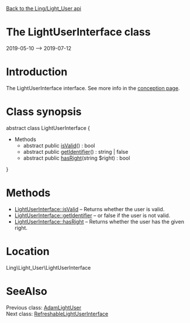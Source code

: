 [Back to the Ling/Light_User api](https://github.com/lingtalfi/Light_User/blob/master/doc/api/Ling/Light_User.md)



The LightUserInterface class
================
2019-05-10 --> 2019-07-12






Introduction
============

The LightUserInterface interface.
See more info in the [conception page](https://github.com/lingtalfi/Light_User/blob/master/doc/pages/conception.md).



Class synopsis
==============


abstract class <span class="pl-k">LightUserInterface</span>  {

- Methods
    - abstract public [isValid](https://github.com/lingtalfi/Light_User/blob/master/doc/api/Ling/Light_User/LightUserInterface/isValid.md)() : bool
    - abstract public [getIdentifier](https://github.com/lingtalfi/Light_User/blob/master/doc/api/Ling/Light_User/LightUserInterface/getIdentifier.md)() : string | false
    - abstract public [hasRight](https://github.com/lingtalfi/Light_User/blob/master/doc/api/Ling/Light_User/LightUserInterface/hasRight.md)(string $right) : bool

}






Methods
==============

- [LightUserInterface::isValid](https://github.com/lingtalfi/Light_User/blob/master/doc/api/Ling/Light_User/LightUserInterface/isValid.md) &ndash; Returns whether the user is valid.
- [LightUserInterface::getIdentifier](https://github.com/lingtalfi/Light_User/blob/master/doc/api/Ling/Light_User/LightUserInterface/getIdentifier.md) &ndash; or false if the user is not valid.
- [LightUserInterface::hasRight](https://github.com/lingtalfi/Light_User/blob/master/doc/api/Ling/Light_User/LightUserInterface/hasRight.md) &ndash; Returns whether the user has the given right.





Location
=============
Ling\Light_User\LightUserInterface


SeeAlso
==============
Previous class: [AdamLightUser](https://github.com/lingtalfi/Light_User/blob/master/doc/api/Ling/Light_User/AdamLightUser.md)<br>Next class: [RefreshableLightUserInterface](https://github.com/lingtalfi/Light_User/blob/master/doc/api/Ling/Light_User/RefreshableLightUserInterface.md)<br>
